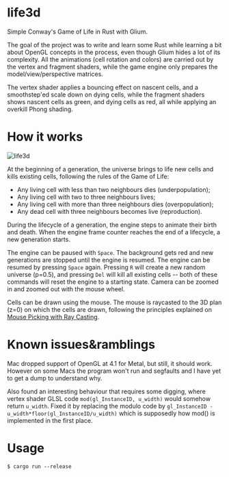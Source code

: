 # life3d

Simple Conway's Game of Life in Rust with Glium.

The goal of the project was to write and learn some Rust while learning a bit about OpenGL concepts in the process, even though Glium hides a lot of its complexity. All the animations (cell rotation and colors) are carried out by the vertex and fragment shaders, while the game engine only prepares the model/view/perspective matrices.

The vertex shader applies a bouncing effect on nascent cells, and a smoothstep'ed scale down on dying cells, while the fragment shaders shows nascent cells as green, and dying cells as red, all while applying an overkill Phong shading. 

# How it works

![life3d](./resources/life3d.gif)

At the beginning of a generation, the universe brings to life new cells and kills existing cells, following the rules of the Game of Life:
* Any living cell with less than two neighbours dies (underpopulation);
* Any living cell with two to three neighbours lives;
* Any living cell with more than three neighbours dies (overpopulation);
* Any dead cell with three neighbours becomes live (reproduction).

During the lifecycle of a generation, the engine steps to animate their birth and death. When the engine frame counter reaches the end of a lifecycle, a new generation starts.

The engine can be paused with `Space`. The background gets red and new generations are stopped until the engine is resumed. The engine can be resumed by pressing `Space` again. Pressing `R` will create a new random universe (p=0.5), and pressing `Del` will kill all existing cells -- both of these commands will reset the engine to a starting state. Camera can be zoomed in and zoomed out with the mouse wheel.

Cells can be drawn using the mouse. The mouse is raycasted to the 3D plan (z=0) on which the cells are drawn, following the principles explained on [Mouse Picking with Ray Casting](https://antongerdelan.net/opengl/raycasting.html).

# Known issues&ramblings

Mac dropped support of OpenGL at 4.1 for Metal, but still, it should work. However on some Macs the program won't run and segfaults and I have yet to get a dump to understand why. 

Also found an interesting behaviour that requires some digging, where vertex shader GLSL code `mod(gl_InstanceID, u_width)` would somehow return `u_width`. Fixed it by replacing the modulo code by `gl_InstanceID - u_width*floor(gl_InstanceID/u_width)` which is supposedly how mod() is implemented in the first place.

# Usage

`$ cargo run --release`